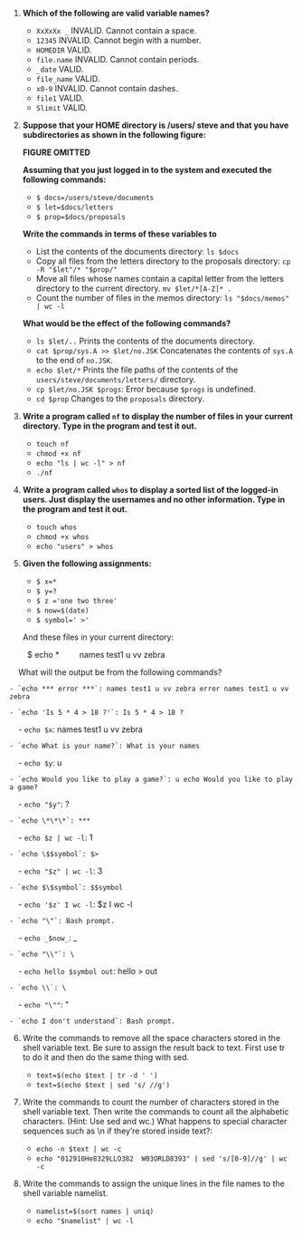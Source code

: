  1. **Which of the following are valid variable names?**

    - `XxXxXx _` INVALID. Cannot contain a space.
    - `12345` INVALID. Cannot begin with a number.
    - `HOMEDIR` VALID.
    - `file.name` INVALID. Cannot contain periods.
    - `_date` VALID.
    - `file_name` VALID.
    - `x0-9` INVALID. Cannot contain dashes.
    - `file1` VALID.
    - `Slimit` VALID.

2. **Suppose that your HOME directory is /users/ steve and that you have subdirectories as shown in the following figure:**

    **FIGURE OMITTED**
    
    **Assuming that you just logged in to the system and executed the following commands:**

    - `$ docs=/users/steve/documents`
    - `$ let=$docs/letters`
    - `$ prop=$docs/proposals`
    
    **Write the commands in terms of these variables to**

    - List the contents of the documents directory: `ls $docs`
    - Copy all files from the letters directory to the proposals directory: `cp -R "$let"/* "$prop/"`
    - Move all files whose names contain a capital letter from the letters directory to the current directory. `mv $let/*[A-Z]* .`
    - Count the number of files in the memos directory: `ls "$docs/memos" | wc -l`
       
    **What would be the effect of the following commands?**

    - `ls $let/..` Prints the contents of the documents directory.
    - `cat $prop/sys.A >> $let/no.JSK` Concatenates the contents of `sys.A` to the end of `no.JSK`.
    - `echo $let/*` Prints the file paths of the contents of the `users/steve/documents/letters/` directory.
    - `cp $let/no.JSK $progs`: Error because `$progs` is undefined.
    - `cd $prop` Changes to the `proposals` directory.

3. **Write a program called `nf` to display the number of files in your current directory. Type in the program and test it out.**

    - `touch nf`
    - `chmod +x nf`
    - `echo "ls | wc -l" > nf`
    - `./nf`

4. **Write a program called `whos` to display a sorted list of the logged-in users. Just display the usernames and no other information. Type in the program and test it out.**

    - `touch whos`
    - `chmod +x whos`
    - `echo "users" > whos`

5. **Given the following assignments:**

    - `$ x=*`
    - `$ y=?`
    - `$ z ='one
             two
             three'`
    - `$ now=$(date)`
    - `$ symbol=' >'`
    
    And these files in your current directory:

        $ echo *
        names test1 u vv zebra

    What will the output be from the following commands?
    
    - `echo *** error ***`: names test1 u vv zebra error names test1 u vv zebra
    
    - `echo 'Is 5 * 4 > 18 ?'`: Is 5 * 4 > 18 ?
        
    - `echo $x`: names test1 u vv zebra
    
    - `echo What is your name?`: What is your names
    
    - `echo $y`: u
    
    - `echo Would you like to play a game?`: u echo Would you like to play a game?
    
    - `echo "$y"`: ?
    
    - `echo \*\*\*`: ***
    
    - `echo $z | wc -l`: 1
    
    - `echo \$$symbol`: $>
    
    - `echo "$z" | wc -l`: 3
    
    - `echo $\$symbol`: $$symbol
    
    - `echo '$z' I wc -l`: $z I wc -l
    
    - `echo "\"`: Bash prompt.
    
    - `echo _$now_`: _
    
    - `echo "\\"`: \
    
    - `echo hello $symbol out`: hello > out
    
    - `echo \\`: \
    
    - `echo "\""`: "
    
    - `echo I don't understand`: Bash prompt.
    
6. Write the commands to remove all the space characters stored in the shell variable text. Be sure to assign the result back to text. First use tr to do it and then do the same thing with sed.

    - `text=$(echo $text | tr -d ' ')`
    - `text=$(echo $text | sed 's/ //g')`
    
7. Write the commands to count the number of characters stored in the shell variable text. Then write the commands to count all the alphabetic characters. (Hint: Use sed and wc.) What happens to special character sequences such as \n if they’re stored inside text?:

    - `echo -n $text | wc -c`
    - `echo "012910He8329LLO382  W03ORLD8393" | sed 's/[0-9]//g' | wc -c`
    
8. Write the commands to assign the unique lines in the file names to the shell variable namelist.

    - `namelist=$(sort names | uniq)`
    - `echo "$namelist" | wc -l`
    

